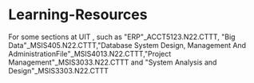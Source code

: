 # Learning-Resources
For some sections at UIT ,
such as "ERP"_ACCT5123.N22.CTTT, "Big Data"_MSIS405.N22.CTTT,"Database System Design, Management And AdministrationFile"_MSIS4013.N22.CTTT,"Project Management"_MSIS3033.N22.CTTT and "System Analysis and Design"_MSIS3303.N22.CTTT
